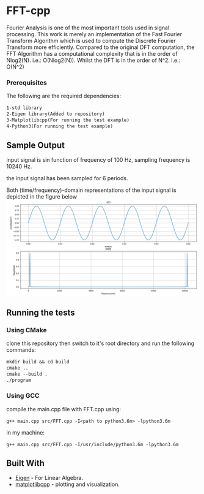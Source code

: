 # FFT-cpp

Fourier Analysis is one of the most important tools used in signal processing.
This work is merely an implementation of the Fast Fourier Transform Algorithm 
which is used to compute the Discrete Fourier Transform more efficiently.
Compared to the original DFT computation, the FFT Algorithm has a computational complexity
that is in the order of Nlog2(N). i.e.: O(Nlog2(N)).
Whilst the DFT is in the order of N^2. i.e.: O(N^2)

### Prerequisites

The following are the required dependencies:

```
1-std library
2-Eigen library(Added to repository)
3-Matplotlibcpp(For running the test example)
4-Python3(For running the test example)
```

## Sample Output

input signal is sin function of frequency of 100 Hz, sampling frequency is 10240 Hz.

the input signal has been sampled for 6 periods.

Both (time/frequency)-domain representations of the input signal is depicted in the figure below
![alt text](https://github.com/EE-Abdullah/FFT-cpp/blob/master/sample.png)
## Running the tests

### Using CMake
clone this repository then switch to it's root directory and run the following commands:

```
mkdir build && cd build
cmake ..
cmake --build .
./program
```
### Using GCC
compile the main.cpp file with FFT.cpp using:
```
g++ main.cpp src/FFT.cpp -I<path to python3.6m> -lpython3.6m
```
in my machine:
```
g++ main.cpp src/FFT.cpp -I/usr/include/python3.6m -lpython3.6m
```

## Built With

* [Eigen](http://eigen.tuxfamily.org) - For Linear Algebra.
* [matplotlibcpp](https://matplotlib-cpp.readthedocs.io/en/latest) - plotting and visualization.
